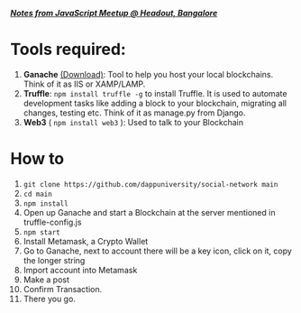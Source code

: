 <u>***Notes from JavaScript Meetup @ Headout, Bangalore***</u>

<h1>Tools required:</h1>

<div>

1. **Ganache** <a href="https://www.trufflesuite.com/ganache">(Download)</a>: Tool to help you host your local blockchains. Think of it as IIS or XAMP/LAMP.
2. **Truffle**:  ```npm install truffle -g``` to install Truffle. It is used to automate development tasks like adding a block to your blockchain, migrating all changes, testing etc. Think of it as manage.py from Django.
3. **Web3** ( ```npm install web3``` ): Used to talk to your Blockchain </div>

<div><h1>How to</h1>

1. ```git clone https://github.com/dappuniversity/social-network main```
2. ```cd main```
3. ```npm install```
4. Open up Ganache and start a Blockchain at the server mentioned in truffle-config.js
5. ```npm start```
6. Install Metamask, a Crypto Wallet
7. Go to Ganache, next to account there will be a key icon, click on it, copy the longer string
8. Import account into Metamask
9. Make a post
10. Confirm Transaction.
11. There you go.